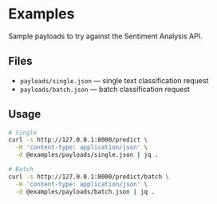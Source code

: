 # Examples

Sample payloads to try against the Sentiment Analysis API.

## Files
- `payloads/single.json` — single text classification request
- `payloads/batch.json` — batch classification request

## Usage
```bash
# Single
curl -s http://127.0.0.1:8000/predict \
  -H 'content-type: application/json' \
  -d @examples/payloads/single.json | jq .

# Batch
curl -s http://127.0.0.1:8000/predict/batch \
  -H 'content-type: application/json' \
  -d @examples/payloads/batch.json | jq .
```
